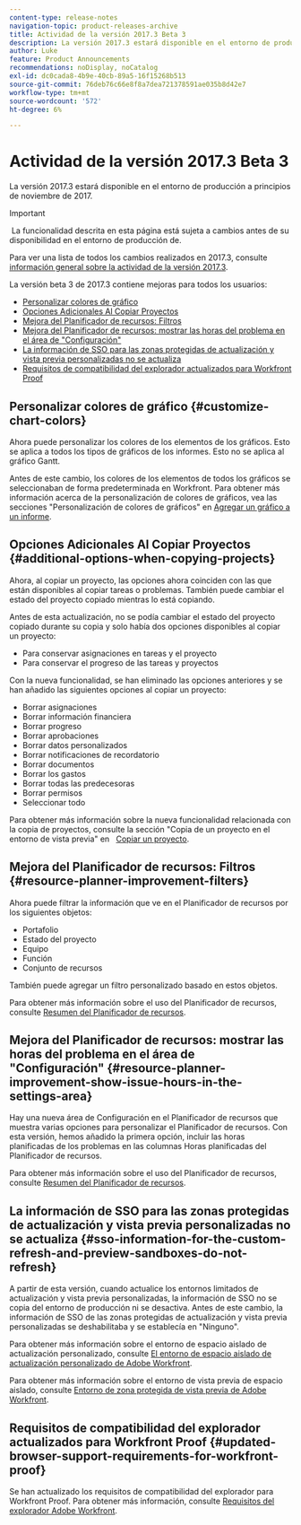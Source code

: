 ```yaml
---
content-type: release-notes
navigation-topic: product-releases-archive
title: Actividad de la versión 2017.3 Beta 3
description: La versión 2017.3 estará disponible en el entorno de producción a principios de noviembre de 2017.
author: Luke
feature: Product Announcements
recommendations: noDisplay, noCatalog
exl-id: dc0cada8-4b9e-40cb-89a5-16f15268b513
source-git-commit: 76deb76c66e8f8a7dea721378591ae035b8d42e7
workflow-type: tm+mt
source-wordcount: '572'
ht-degree: 6%

---
```


# Actividad de la versión 2017.3 Beta 3

La versión 2017.3 estará disponible en el entorno de producción a principios de noviembre de 2017.

>[!IMPORTANT]
>
> La funcionalidad descrita en esta página está sujeta a cambios antes de su disponibilidad en el entorno de producción de.

Para ver una lista de todos los cambios realizados en 2017.3, consulte  [información general sobre la actividad de la versión 2017.3](../../../../product-announcements/product-releases/quarterly-release-archive/2017.3-release-activity/2017.3-release-activity-overview.md).

La versión beta 3 de 2017.3 contiene mejoras para todos los usuarios:

* [Personalizar colores de gráfico](#customize-chart-colors)
* [Opciones Adicionales Al Copiar Proyectos](#additional-options-when-copying-projects)
* [Mejora del Planificador de recursos: Filtros](#resource-planner-improvement-filters)
* [Mejora del Planificador de recursos: mostrar las horas del problema en el área de &quot;Configuración&quot;](#resource-planner-improvement-show-issue-hours-in-the-settings-area)
* [La información de SSO para las zonas protegidas de actualización y vista previa personalizadas no se actualiza](#sso-information-for-the-custom-refresh-and-preview-sandboxes-do-not-refresh)
* [Requisitos de compatibilidad del explorador actualizados para Workfront Proof](#updated-browser-support-requirements-for-workfront-proof)

## Personalizar colores de gráfico {#customize-chart-colors}

Ahora puede personalizar los colores de los elementos de los gráficos. Esto se aplica a todos los tipos de gráficos de los informes. Esto no se aplica al gráfico Gantt.

Antes de este cambio, los colores de los elementos de todos los gráficos se seleccionaban de forma predeterminada en Workfront. Para obtener más información acerca de la personalización de colores de gráficos, vea las secciones &quot;Personalización de colores de gráficos&quot; en [Agregar un gráfico a un informe](../../../../reports-and-dashboards/reports/creating-and-managing-reports/add-chart-report.md).

## Opciones Adicionales Al Copiar Proyectos {#additional-options-when-copying-projects}

Ahora, al copiar un proyecto, las opciones ahora coinciden con las que están disponibles al copiar tareas o problemas. También puede cambiar el estado del proyecto copiado mientras lo está copiando.

Antes de esta actualización, no se podía cambiar el estado del proyecto copiado durante su copia y solo había dos opciones disponibles al copiar un proyecto:

* Para conservar asignaciones en tareas y el proyecto
* Para conservar el progreso de las tareas y proyectos

Con la nueva funcionalidad, se han eliminado las opciones anteriores y se han añadido las siguientes opciones al copiar un proyecto:

* Borrar asignaciones
* Borrar información financiera
* Borrar progreso
* Borrar aprobaciones
* Borrar datos personalizados
* Borrar notificaciones de recordatorio
* Borrar documentos
* Borrar los gastos
* Borrar todas las predecesoras
* Borrar permisos
* Seleccionar todo

Para obtener más información sobre la nueva funcionalidad relacionada con la copia de proyectos, consulte la sección &quot;Copia de un proyecto en el entorno de vista previa&quot; en   [Copiar un proyecto](../../../../manage-work/projects/manage-projects/copy-project.md).

## Mejora del Planificador de recursos: Filtros {#resource-planner-improvement-filters}

Ahora puede filtrar la información que ve en el Planificador de recursos por los siguientes objetos:

* Portafolio
* Estado del proyecto
* Equipo
* Función
* Conjunto de recursos

También puede agregar un filtro personalizado basado en estos objetos.

Para obtener más información sobre el uso del Planificador de recursos, consulte [Resumen del Planificador de recursos](../../../../resource-mgmt/resource-planning/get-started-resource-planner.md). 

## Mejora del Planificador de recursos: mostrar las horas del problema en el área de &quot;Configuración&quot; {#resource-planner-improvement-show-issue-hours-in-the-settings-area}

Hay una nueva área de Configuración en el Planificador de recursos que muestra varias opciones para personalizar el Planificador de recursos. Con esta versión, hemos añadido la primera opción, incluir las horas planificadas de los problemas en las columnas Horas planificadas del Planificador de recursos.

Para obtener más información sobre el uso del Planificador de recursos, consulte [Resumen del Planificador de recursos](../../../../resource-mgmt/resource-planning/get-started-resource-planner.md).

## La información de SSO para las zonas protegidas de actualización y vista previa personalizadas no se actualiza {#sso-information-for-the-custom-refresh-and-preview-sandboxes-do-not-refresh}

A partir de esta versión, cuando actualice los entornos limitados de actualización y vista previa personalizadas, la información de SSO no se copia del entorno de producción ni se desactiva. Antes de este cambio, la información de SSO de las zonas protegidas de actualización y vista previa personalizadas se deshabilitaba y se establecía en &quot;Ninguno&quot;.

Para obtener más información sobre el entorno de espacio aislado de actualización personalizado, consulte [El entorno de espacio aislado de actualización personalizado de Adobe Workfront](../../../../administration-and-setup/set-up-workfront/workfront-testing-environments/wf-custom-refresh-sandbox-environment.md).

Para obtener más información sobre el entorno de vista previa de espacio aislado, consulte [Entorno de zona protegida de vista previa de Adobe Workfront](../../../../administration-and-setup/set-up-workfront/workfront-testing-environments/wf-preview-sandbox-environment.md).

## Requisitos de compatibilidad del explorador actualizados para Workfront Proof {#updated-browser-support-requirements-for-workfront-proof}

Se han actualizado los requisitos de compatibilidad del explorador para Workfront Proof. Para obtener más información, consulte [Requisitos del explorador Adobe Workfront](../../../../workfront-basics/workfront-browser-requirements.md).
